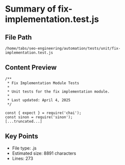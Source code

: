 # Summary of fix-implementation.test.js
  
## File Path
`/home/tabs/seo-engineering/automation/tests/unit/fix-implementation.test.js`

## Content Preview
```
/**
 * Fix Implementation Module Tests
 * 
 * Unit tests for the fix implementation module.
 * 
 * Last updated: April 4, 2025
 */

const { expect } = require('chai');
const sinon = require('sinon');
[...truncated...]
```

## Key Points
- File type: .js
- Estimated size: 8891 characters
- Lines: 273
